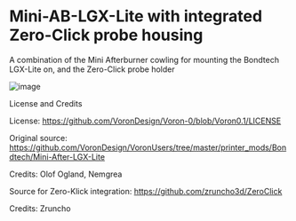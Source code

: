 # Mini-AB-LGX-Lite with integrated Zero-Click probe housing
A combination of the Mini Afterburner cowling for mounting the Bondtech LGX-Lite on, and the Zero-Click probe holder

![image](https://user-images.githubusercontent.com/115890263/198735514-8688a539-c4eb-4eee-a540-6dcf2be93137.png)


License and Credits

License: https://github.com/VoronDesign/Voron-0/blob/Voron0.1/LICENSE

Original source: https://github.com/VoronDesign/VoronUsers/tree/master/printer_mods/Bondtech/Mini-After-LGX-Lite

Credits: Olof Ogland, Nemgrea

Source for Zero-Klick integration: https://github.com/zruncho3d/ZeroClick

Credits: Zruncho
